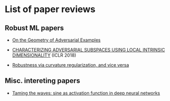 # List of paper reviews

## Robust ML papers
 
- [On the Geometry of Adversarial Examples](https://github.com/rraju1/papers/blob/master/deep_learning/On_Geometry_adverserial_examples.md)

- [CHARACTERIZING ADVERSARIAL SUBSPACES USING LOCAL INTRINSIC DIMENSIONALITY](https://github.com/rraju1/papers/blob/master/deep_learning/LDI_adv.md) (ICLR 2018)

- [Robustness via curvature regularization, and vice versa](https://github.com/rraju1/papers/blob/master/deep_learning/robustness_via_curvature_regularization.md)

## Misc. intereting papers

- [Taming the waves: sine as activation function in deep neural networks](https://github.com/rraju1/papers/blob/master/deep_learning/taming_waves.md)
